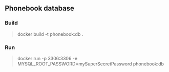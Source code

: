 ## Phonebook database

### Build

> docker build -t phonebook:db . 

### Run

> docker run -p 3306:3306 -e MYSQL_ROOT_PASSWORD=mySuperSecretPassword phonebook:db
